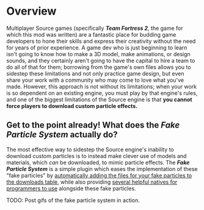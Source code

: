 # Overview
Multiplayer Source games (specifically ***Team Fortress 2***, the game for which this mod was written) are a fantastic place for budding game developers to hone their skills and express their creativity without the need for years of prior experience. A game dev who is just beginning to learn isn't going to know how to make a 3D model, make animations, or design sounds, and they certainly aren't going to have the capital to hire a team to do all of that for them; borrowing from the game's own files allows you to sidestep these limitations and not only practice game design, but even share your work with a community who may come to love what you've made. However, this approach is not without its limitations; when your work is so dependent on an existing engine, you must play by that engine's rules, and one of the biggest limitations of the Source engine is that **you cannot force players to download custom particle effects.**

## Get to the point already! What does the ***Fake Particle System*** actually do?
The most effective way to sidestep the Source engine's inability to download custom particles is to instead make clever use of models and materials, which *can* be downloaded, to mimic particle effects. The ***Fake Particle System*** is a simple plugin which eases the implementation of these "fake particles" by [automatically adding the files for your fake particles to the downloads table](https://github.com/SupremeSpookmaster/Fake-Particle-System/blob/main/addons/sourcemod/data/fake_particle_system/fakeparticles.cfg), while also providing [several helpful natives for programmers to use](https://github.com/SupremeSpookmaster/Fake-Particle-System/wiki/Forwards-and-Natives) alongside these fake particles.

TODO: Post gifs of the fake particle system in action.

